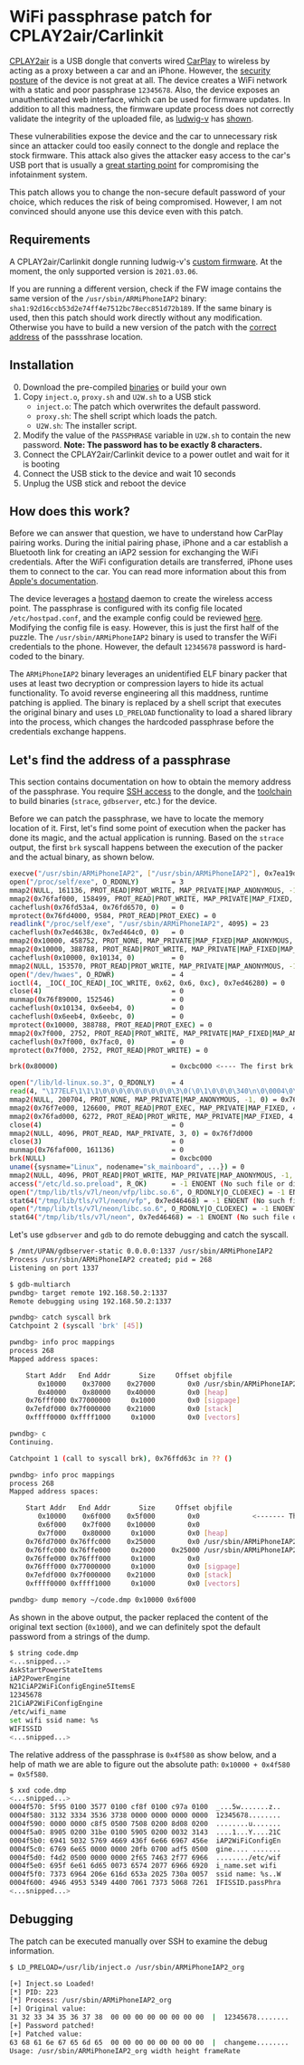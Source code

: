 # WiFi passphrase patch for CPLAY2air/Carlinkit

[CPLAY2air](https://cplay2air.com/) is a USB dongle that converts wired [CarPlay](https://www.apple.com/ios/carplay/) to wireless by acting as a proxy between a car and an iPhone. However, the [security posture](https://docs.google.com/document/d/13djB4hcYPSqWtYX6pC6erC3m3CR-QAWVGmP-5J-H6VI/pub#h.pgtwilhy0bqx) of the device is not great at all. The device creates a WiFi network with a static and poor passphrase `12345678`. Also, the device exposes an unauthenticated web interface, which can be used for firmware updates. In addition to all this madness, the firmware update process does not correctly validate the integrity of the uploaded file, as [ludwig-v](https://github.com/ludwig-v) has [shown](https://github.com/ludwig-v/wireless-carplay-dongle-reverse-engineering).

These vulnerabilities expose the device and the car to unnecessary risk since an attacker could too easily connect to the dongle and replace the stock firmware. This attack also gives the attacker easy access to the car's USB port that is usually a [great starting point](https://hitcon.org/2018/CMT/slide-files/d2_s0_r0_keynote.pdf) for compromising the infotainment system.

This patch allows you to change the non-secure default password of your choice, which reduces the risk of being compromised. However, I am not convinced should anyone use this device even with this patch.

## Requirements

A CPLAY2air/Carlinkit dongle running ludwig-v's [custom firmware](https://github.com/ludwig-v/wireless-carplay-dongle-reverse-engineering/tree/master/Custom_Firmware). At the moment, the only supported version is `2021.03.06`.

If you are running a different version, check if the FW image contains the same version of the `/usr/sbin/ARMiPhoneIAP2` binary: `sha1:92d16ccb53d2e74ff4e7512bc78ecc851d72b189`. If the same binary is used, then this patch should work directly without any modification. Otherwise you have to build a new version of the patch with the [correct address](https://github.com/Henkru/cplay2air-wifi-passphrase-patch/blob/main/inject.c#L11) of the passshrase location.

## Installation
0. Download the pre-compiled [binaries](https://github.com/Henkru/cplay2air-wifi-passphrase-patch/releases) or build your own
1. Copy `inject.o`, `proxy.sh` and `U2W.sh` to a USB stick
   * `inject.o`: The patch which overwrites the default password.
   * `proxy.sh`: The shell script which loads the patch.
   * `U2W.sh`: The installer script.
2. Modify the value of the `PASSPHRASE` variable in `U2W.sh` to contain the new password. **Note: The password has to be exactly 8 characters.**
3. Connect the CPLAY2air/Carlinkit device to a power outlet and wait for it is booting
4. Connect the USB stick to the device and wait 10 seconds
5. Unplug the USB stick and reboot the device

## How does this work?

Before we can answer that question, we have to understand how CarPlay pairing works. During the initial pairing phase, iPhone and a car establish a Bluetooth link for creating an iAP2 session for exchanging the WiFi credentials. After the WiFi configuration details are transferred, iPhone uses them to connect to the car. You can read more information about this from [Apple's documentation](https://github.com/45clouds/WirelessCarPlay/blob/master/carplay.pdf).

The device leverages a [hostapd](https://w1.fi/hostapd/) daemon to create the wireless access point. The passphrase is configured with its config file located `/etc/hostpad.conf`, and the example config could be reviewed [here](https://github.com/ludwig-v/wireless-carplay-dongle-reverse-engineering/blob/master/Extracted/2021.03.09.0001/rootfs/etc/hostapd.conf). Modifying the config file is easy. However, this is just the first half of the puzzle. The `/usr/sbin/ARMiPhoneIAP2` binary is used to transfer the WiFi credentials to the phone. However, the default `12345678` password is hard-coded to the binary.

The `ARMiPhoneIAP2` binary leverages an unidentified ELF binary packer that uses at least two decryption or compression layers to hide its actual functionality. To avoid reverse engineering all this maddness, runtime patching is applied. The binary is replaced by a shell script that executes the original binary and uses `LD_PRELOAD` functionality to load a shared library into the process, which changes the hardcoded passphrase before the credentials exchange happens. 

## Let's find the address of a passphrase

This section contains documentation on how to obtain the memory address of the passphrase. You require  [SSH access](https://github.com/ludwig-v/wireless-carplay-dongle-reverse-engineering/tree/master/Custom_Firmware/Scripts/Dropbear) to the dongle, and the [toolchain](https://github.com/ludwig-v/wireless-carplay-dongle-reverse-engineering/blob/master/Custom_Firmware/Scripts/Dropbear/NOTES.md) to build binaries (`strace`, `gdbserver`, etc.) for the device.

Before we can patch the passphrase, we have to locate the memory location of it. First, let's find some point of execution when the packer has done its magic, and the actual application is running. Based on the `strace` output, the first `brk` syscall happens between the execution of the packer and the actual binary, as shown below.

```bash
execve("/usr/sbin/ARMiPhoneIAP2", ["/usr/sbin/ARMiPhoneIAP2"], 0x7ea19dd0 /* 14 vars */) = 0
open("/proc/self/exe", O_RDONLY)        = 3
mmap2(NULL, 161136, PROT_READ|PROT_WRITE, MAP_PRIVATE|MAP_ANONYMOUS, -1, 0) = 0x76faf000
mmap2(0x76faf000, 158499, PROT_READ|PROT_WRITE, MAP_PRIVATE|MAP_FIXED, 3, 0) = 0x76faf000
cacheflush(0x76fd53a4, 0x76fd6570, 0)   = 0
mprotect(0x76fd4000, 9584, PROT_READ|PROT_EXEC) = 0
readlink("/proc/self/exe", "/usr/sbin/ARMiPhoneIAP2", 4095) = 23
cacheflush(0x7ed4638c, 0x7ed464c0, 0)   = 0
mmap2(0x10000, 458752, PROT_NONE, MAP_PRIVATE|MAP_FIXED|MAP_ANONYMOUS, -1, 0) = 0x10000
mmap2(0x10000, 388788, PROT_READ|PROT_WRITE, MAP_PRIVATE|MAP_FIXED|MAP_ANONYMOUS, -1, 0) = 0x10000
cacheflush(0x10000, 0x10134, 0)         = 0
mmap2(NULL, 153570, PROT_READ|PROT_WRITE, MAP_PRIVATE|MAP_ANONYMOUS, -1, 0) = 0x76f89000
open("/dev/hwaes", O_RDWR)              = 4
ioctl(4, _IOC(_IOC_READ|_IOC_WRITE, 0x62, 0x6, 0xc), 0x7ed46280) = 0
close(4)                                = 0
munmap(0x76f89000, 152546)              = 0
cacheflush(0x10134, 0x6eeb4, 0)         = 0
cacheflush(0x6eeb4, 0x6eebc, 0)         = 0
mprotect(0x10000, 388788, PROT_READ|PROT_EXEC) = 0
mmap2(0x7f000, 2752, PROT_READ|PROT_WRITE, MAP_PRIVATE|MAP_FIXED|MAP_ANONYMOUS, -1, 0) = 0x7f000
cacheflush(0x7f000, 0x7fac0, 0)         = 0
mprotect(0x7f000, 2752, PROT_READ|PROT_WRITE) = 0

brk(0x80000)                            = 0xcbc000 <---- The first brk syscall

open("/lib/ld-linux.so.3", O_RDONLY)    = 4
read(4, "\177ELF\1\1\1\0\0\0\0\0\0\0\0\0\3\0(\0\1\0\0\0\340\n\0\0004\0\0\0"..., 512) = 512
mmap2(NULL, 200704, PROT_NONE, MAP_PRIVATE|MAP_ANONYMOUS, -1, 0) = 0x76f7e000
mmap2(0x76f7e000, 126600, PROT_READ|PROT_EXEC, MAP_PRIVATE|MAP_FIXED, 4, 0) = 0x76f7e000
mmap2(0x76fad000, 6272, PROT_READ|PROT_WRITE, MAP_PRIVATE|MAP_FIXED, 4, 0x1f000) = 0x76fad000
close(4)                                = 0
mmap2(NULL, 4096, PROT_READ, MAP_PRIVATE, 3, 0) = 0x76f7d000
close(3)                                = 0
munmap(0x76faf000, 161136)              = 0
brk(NULL)                               = 0xcbc000
uname({sysname="Linux", nodename="sk_mainboard", ...}) = 0
mmap2(NULL, 4096, PROT_READ|PROT_WRITE, MAP_PRIVATE|MAP_ANONYMOUS, -1, 0) = 0x76fd6000
access("/etc/ld.so.preload", R_OK)      = -1 ENOENT (No such file or directory)
open("/tmp/lib/tls/v7l/neon/vfp/libc.so.6", O_RDONLY|O_CLOEXEC) = -1 ENOENT (No such file or directory)
stat64("/tmp/lib/tls/v7l/neon/vfp", 0x7ed46468) = -1 ENOENT (No such file or directory)
open("/tmp/lib/tls/v7l/neon/libc.so.6", O_RDONLY|O_CLOEXEC) = -1 ENOENT (No such file or directory)
stat64("/tmp/lib/tls/v7l/neon", 0x7ed46468) = -1 ENOENT (No such file or directory)
```

Let's use `gdbserver` and `gdb` to do remote debugging and catch the syscall.

```bash
$ /mnt/UPAN/gdbserver-static 0.0.0.0:1337 /usr/sbin/ARMiPhoneIAP2
Process /usr/sbin/ARMiPhoneIAP2 created; pid = 268
Listening on port 1337
```

```bash
$ gdb-multiarch
pwndbg> target remote 192.168.50.2:1337
Remote debugging using 192.168.50.2:1337

pwndbg> catch syscall brk
Catchpoint 2 (syscall 'brk' [45])

pwndbg> info proc mappings
process 268
Mapped address spaces:

	Start Addr   End Addr       Size     Offset objfile
	   0x10000    0x37000    0x27000        0x0 /usr/sbin/ARMiPhoneIAP2
	   0x40000    0x80000    0x40000        0x0 [heap]
	0x76fff000 0x77000000     0x1000        0x0 [sigpage]
	0x7efdf000 0x7f000000    0x21000        0x0 [stack]
	0xffff0000 0xffff1000     0x1000        0x0 [vectors]

pwndbg> c
Continuing.

Catchpoint 1 (call to syscall brk), 0x76ffd63c in ?? ()

pwndbg> info proc mappings
process 268
Mapped address spaces:

	Start Addr   End Addr       Size     Offset objfile
	   0x10000    0x6f000    0x5f000        0x0  			<------- The text section of ARMiPhoneIAP2 have been changed
	   0x6f000    0x7f000    0x10000        0x0 
	   0x7f000    0x80000     0x1000        0x0 [heap]
	0x76fd7000 0x76ffc000    0x25000        0x0 /usr/sbin/ARMiPhoneIAP2
	0x76ffc000 0x76ffe000     0x2000    0x25000 /usr/sbin/ARMiPhoneIAP2
	0x76ffe000 0x76fff000     0x1000        0x0 
	0x76fff000 0x77000000     0x1000        0x0 [sigpage]
	0x7efdf000 0x7f000000    0x21000        0x0 [stack]
	0xffff0000 0xffff1000     0x1000        0x0 [vectors]

pwndbg> dump memory ~/code.dmp 0x10000 0x6f000
```

As shown in the above output, the packer replaced the content of the original text section (`0x1000`), and we can definitely spot the default password from a strings of the dump.

```bash
$ string code.dmp
<...snipped...>
AskStartPowerStateItems
iAP2PowerEngine
N21CiAP2WiFiConfigEngine5ItemsE
12345678
21CiAP2WiFiConfigEngine
/etc/wifi_name
set wifi ssid name: %s
WIFISSID
<...snipped...>
```

The relative address of the passphrase is `0x4f580` as show below, and a help of math we are able to figure out the absolute path: `0x10000 + 0x4f580 = 0x5f580`.

```bash
$ xxd code.dmp
<...snipped...>
0004f570: 5f95 0100 3577 0100 cf8f 0100 c97a 0100  _...5w.......z..
0004f580: 3132 3334 3536 3738 0000 0000 0000 0000  12345678........
0004f590: 0000 0000 c8f5 0500 7508 0200 8d08 0200  ........u.......
0004f5a0: 8905 0200 31be 0100 5905 0200 0032 3143  ....1...Y....21C
0004f5b0: 6941 5032 5769 4669 436f 6e66 6967 456e  iAP2WiFiConfigEn
0004f5c0: 6769 6e65 0000 0000 20fb 0700 adf5 0500  gine.... .......
0004f5d0: f4d2 0500 0000 0000 2f65 7463 2f77 6966  ......../etc/wif
0004f5e0: 695f 6e61 6d65 0073 6574 2077 6966 6920  i_name.set wifi 
0004f5f0: 7373 6964 206e 616d 653a 2025 730a 0057  ssid name: %s..W
0004f600: 4946 4953 5349 4400 7061 7373 5068 7261  IFISSID.passPhra
<...snipped...>
```

## Debugging

The patch can be executed manually over SSH to examine the debug information.

```bash
$ LD_PRELOAD=/usr/lib/inject.o /usr/sbin/ARMiPhoneIAP2_org

[+] Inject.so Loaded!
[*] PID: 223
[*] Process: /usr/sbin/ARMiPhoneIAP2_org
[+] Original value:
31 32 33 34 35 36 37 38  00 00 00 00 00 00 00 00  |  12345678........
[+] Password patched!
[+] Patched value:
63 68 61 6e 67 65 6d 65  00 00 00 00 00 00 00 00  |  changeme........
Usage: /usr/sbin/ARMiPhoneIAP2_org width height frameRate
```

